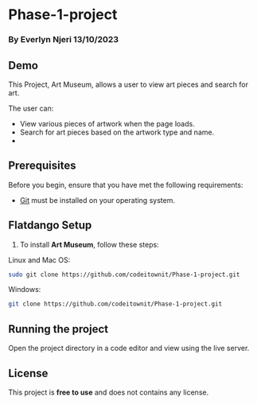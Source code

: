 # Phase-1-project

### By Everlyn Njeri 13/10/2023

## Demo

<!-- ![Flatdango Demo-when page loads](./assets/flatdango_ui_2.png "Buy tickets Demo") -->
<!-- ![Flatdango Demo](./assets/flatdango_ui.png " Sold out Demo") -->

This Project, Art Museum, allows a user to view art pieces and search for art.

The user can:

* View various pieces of artwork when the page loads.
* Search for art pieces based on the artwork type and name.
* 


## Prerequisites

Before you begin, ensure that you have met the following requirements:


* [Git](https://git-scm.com/downloads "Download Git") must be installed on your operating system.

## Flatdango Setup

1. To install **Art Museum**, follow these steps:

Linux and Mac OS:

```bash
sudo git clone https://github.com/codeitownit/Phase-1-project.git
```

Windows:
```bash
git clone https://github.com/codeitownit/Phase-1-project.git
```

## Running the project

Open the project directory in a code editor and view using the live server.

## License

This project is **free to use** and does not contains any license.